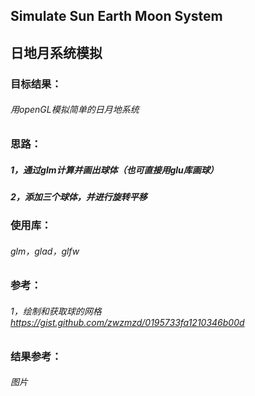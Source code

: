 ## Simulate Sun Earth Moon System
## 日地月系统模拟

### 目标结果：
###### 用openGL模拟简单的日月地系统

### 思路：
##### 1，通过glm计算并画出球体（也可直接用glu库画球）
##### 2，添加三个球体，并进行旋转平移

### 使用库：
###### glm，glad，glfw

### 参考：
###### 1，绘制和获取球的网格 https://gist.github.com/zwzmzd/0195733fa1210346b00d

### 结果参考：
###### 图片

